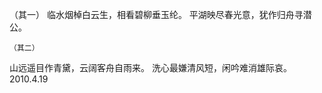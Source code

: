    （其一）
临水烟棹白云生，相看碧柳垂玉纶。
平湖映尽春光意，犹作归舟寻潜公。
                                            
    （其二）
山远遥目作青黛，云阔客舟自雨来。
洗心最嫌清风短，闲吟难消雄际哀。
                                                     2010.4.19